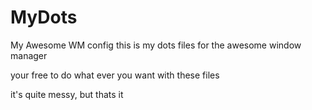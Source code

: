 # MyDots
My Awesome WM config
this is my dots files for the awesome window manager 

your free to do what ever you want with these files

it's quite messy, but thats it
